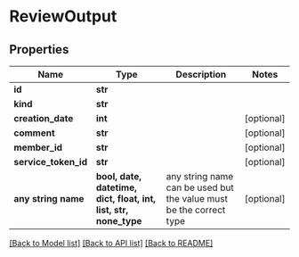# ReviewOutput


## Properties
Name | Type | Description | Notes
------------ | ------------- | ------------- | -------------
**id** | **str** |  | 
**kind** | **str** |  | 
**creation_date** | **int** |  | [optional] 
**comment** | **str** |  | [optional] 
**member_id** | **str** |  | [optional] 
**service_token_id** | **str** |  | [optional] 
**any string name** | **bool, date, datetime, dict, float, int, list, str, none_type** | any string name can be used but the value must be the correct type | [optional]

[[Back to Model list]](../README.md#documentation-for-models) [[Back to API list]](../README.md#documentation-for-api-endpoints) [[Back to README]](../README.md)


